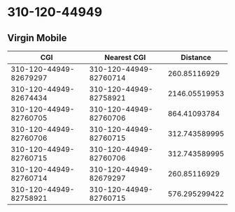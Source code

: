# 310-120-44949
## Virgin Mobile


| CGI | Nearest CGI | Distance |
|-----|-------------|----------|
| 310-120-44949-82679297 | 310-120-44949-82760714 | 260.85116929 |
| 310-120-44949-82674434 | 310-120-44949-82758921 | 2146.05519953 |
| 310-120-44949-82760705 | 310-120-44949-82760706 | 864.41093784 |
| 310-120-44949-82760706 | 310-120-44949-82760715 | 312.743589995 |
| 310-120-44949-82760715 | 310-120-44949-82760706 | 312.743589995 |
| 310-120-44949-82760714 | 310-120-44949-82679297 | 260.85116929 |
| 310-120-44949-82758921 | 310-120-44949-82760715 | 576.295299422 |
